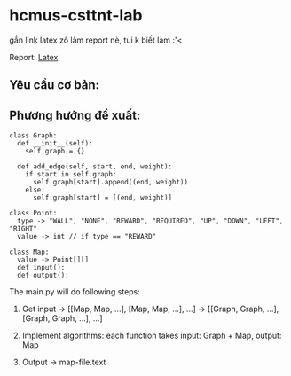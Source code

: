# hcmus-csttnt-lab
gắn link latex zô làm report nè, tui k biết làm :'<

Report: [Latex](https://github.com/Wanbicoi/hcmus-csttnt-lab/blob/main/README.md)

## Yêu cầu cơ bản: 

## Phương hướng đề xuất:

```
class Graph: 
  def __init__(self):
    self.graph = {}

  def add_edge(self, start, end, weight):
    if start in self.graph:
      self.graph[start].append((end, weight))
    else:
      self.graph[start] = [(end, weight)]
```

```
class Point:
  type -> "WALL", "NONE", "REWARD", "REQUIRED", "UP", "DOWN", "LEFT", "RIGHT"
  value -> int // if type == "REWARD"

class Map:
  value -> Point[][]
  def input():
  def output():
```
The main.py will do following steps:

1. Get input -> [[Map, Map, ...], [Map, Map, ...], ...] -> [[Graph, Graph, ...], [Graph, Graph, ...], ...]

2. Implement algorithms: each function takes input: Graph + Map, output: Map

3. Output -> map-file.text

